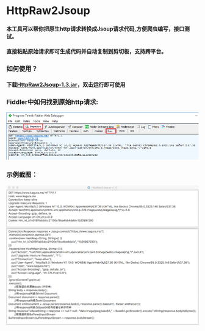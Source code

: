 # HttpRaw2Jsoup

#### 本工具可以帮你把原生http请求转换成Jsoup请求代码,方便爬虫编写，接口测试。
#### 直接粘贴原始请求即可生成代码并自动复制到剪切板，支持跨平台。
### 如何使用？
#### 下载[HttpRaw2Jsoup-1.3.jar](https://github.com/KingFalse/HttpRaw2Jsoup/releases/download/v1.3/HttpRaw2Jsoup-1.3.jar)，双击运行即可使用
### Fiddler中如何找到原始http请求:
![](screenshots/2.png)
### 示例截图：
![](screenshots/1.png)
